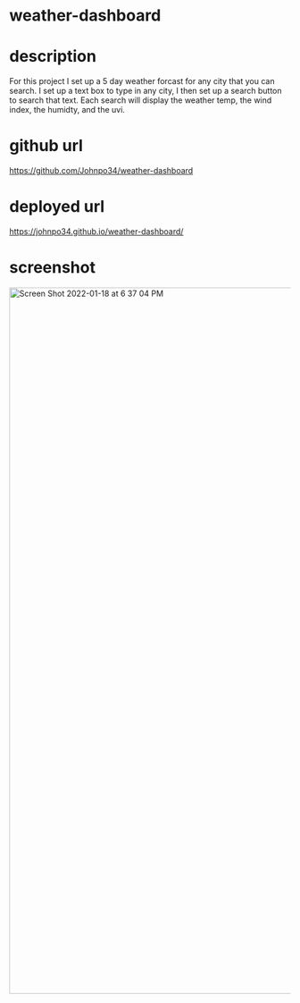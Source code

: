 # weather-dashboard

# description
For this project I set up a 5 day weather forcast for any city that you can search.  I set up a text box to type in any city, I then set up a search button to search that text. Each search will display the weather temp, the wind index, the humidty, and the uvi.
# github url
https://github.com/Johnpo34/weather-dashboard
# deployed url
https://johnpo34.github.io/weather-dashboard/
# screenshot
<img width="1264" alt="Screen Shot 2022-01-18 at 6 37 04 PM" src="https://user-images.githubusercontent.com/94233506/150036025-720bf5c8-335c-45ce-93a3-20918b4a7655.png">
